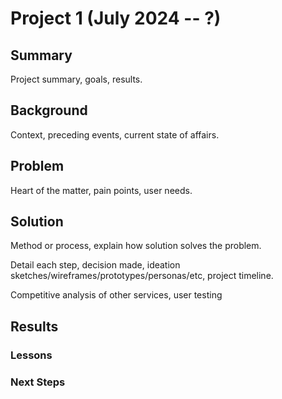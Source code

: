 # Project 1 (July 2024 -- ?)
## Summary
Project summary, goals, results.
## Background
Context, preceding events, current state of affairs.
## Problem
Heart of the matter, pain points, user needs.
## Solution
Method or process, explain how solution solves the problem.

Detail each step, decision made, ideation sketches/wireframes/prototypes/personas/etc, project timeline.

Competitive analysis of other services, user testing
## Results
### Lessons

### Next Steps
